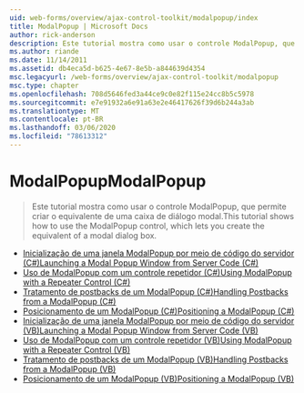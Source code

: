 ```yaml
---
uid: web-forms/overview/ajax-control-toolkit/modalpopup/index
title: ModalPopup | Microsoft Docs
author: rick-anderson
description: Este tutorial mostra como usar o controle ModalPopup, que permite criar o equivalente de uma caixa de diálogo modal.
ms.author: riande
ms.date: 11/14/2011
ms.assetid: db4eca5d-b625-4e67-8e5b-a844639d4354
msc.legacyurl: /web-forms/overview/ajax-control-toolkit/modalpopup
msc.type: chapter
ms.openlocfilehash: 708d5646fed3a44ce9c0e82f115e24cc8b5c5978
ms.sourcegitcommit: e7e91932a6e91a63e2e46417626f39d6b244a3ab
ms.translationtype: MT
ms.contentlocale: pt-BR
ms.lasthandoff: 03/06/2020
ms.locfileid: "78613312"
---
```

# <a name="modalpopup"></a><span data-ttu-id="a4bdc-103">ModalPopup</span><span class="sxs-lookup"><span data-stu-id="a4bdc-103">ModalPopup</span></span>

> <span data-ttu-id="a4bdc-104">Este tutorial mostra como usar o controle ModalPopup, que permite criar o equivalente de uma caixa de diálogo modal.</span><span class="sxs-lookup"><span data-stu-id="a4bdc-104">This tutorial shows how to use the ModalPopup control, which lets you create the equivalent of a modal dialog box.</span></span>

- [<span data-ttu-id="a4bdc-105">Inicialização de uma janela ModalPopup por meio de código do servidor (C#)</span><span class="sxs-lookup"><span data-stu-id="a4bdc-105">Launching a Modal Popup Window from Server Code (C#)</span></span>](launching-a-modal-popup-window-from-server-code-cs.md)
- [<span data-ttu-id="a4bdc-106">Uso de ModalPopup com um controle repetidor (C#)</span><span class="sxs-lookup"><span data-stu-id="a4bdc-106">Using ModalPopup with a Repeater Control (C#)</span></span>](using-modalpopup-with-a-repeater-control-cs.md)
- [<span data-ttu-id="a4bdc-107">Tratamento de postbacks de um ModalPopup (C#)</span><span class="sxs-lookup"><span data-stu-id="a4bdc-107">Handling Postbacks from a ModalPopup (C#)</span></span>](handling-postbacks-from-a-modalpopup-cs.md)
- [<span data-ttu-id="a4bdc-108">Posicionamento de um ModalPopup (C#)</span><span class="sxs-lookup"><span data-stu-id="a4bdc-108">Positioning a ModalPopup (C#)</span></span>](positioning-a-modalpopup-cs.md)
- [<span data-ttu-id="a4bdc-109">Inicialização de uma janela ModalPopup por meio de código do servidor (VB)</span><span class="sxs-lookup"><span data-stu-id="a4bdc-109">Launching a Modal Popup Window from Server Code (VB)</span></span>](launching-a-modal-popup-window-from-server-code-vb.md)
- [<span data-ttu-id="a4bdc-110">Uso de ModalPopup com um controle repetidor (VB)</span><span class="sxs-lookup"><span data-stu-id="a4bdc-110">Using ModalPopup with a Repeater Control (VB)</span></span>](using-modalpopup-with-a-repeater-control-vb.md)
- [<span data-ttu-id="a4bdc-111">Tratamento de postbacks de um ModalPopup (VB)</span><span class="sxs-lookup"><span data-stu-id="a4bdc-111">Handling Postbacks from a ModalPopup (VB)</span></span>](handling-postbacks-from-a-modalpopup-vb.md)
- [<span data-ttu-id="a4bdc-112">Posicionamento de um ModalPopup (VB)</span><span class="sxs-lookup"><span data-stu-id="a4bdc-112">Positioning a ModalPopup (VB)</span></span>](positioning-a-modalpopup-vb.md)
